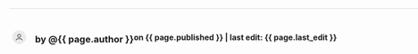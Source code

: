 <html lang="en" >
  <head>
    <meta charset="UTF-8">
    <meta name="viewport" content="width=device-width, initial-scale=1">
    <style>
    .container {
      padding-right: 0px;
      padding-left: 0px;
      margin-right: auto;
      margin-left: auto;
      padding-top: 1rem;
      max-width: 735px;
    }
    @media (min-width: 768px) {
      .container {
        width: 750px;
      }
    }
    @media (min-width: 992px) {
      .container {
        width: 970px;
      }
    }
    @media (min-width: 1200px) {
      .container {
        width: 1170px;
      }
    }
    [data-ripple] {
      position: relative;
      overflow: hidden;
    }
    .ripple-effect {
      position: absolute;
      border-radius: 9999px;
      animation: ripple-animation 2s;
    }
    @keyframes ripple-animation {
      from {
        transform: scale(1);
        opacity: 0.4;
      }
      to {
        transform: scale(100);
        opacity: 0;
      }
    }
    .aks-accordion {
      width: 100%;
      margin: 0 auto;
    }
    .aks-accordion-row {
    }
    .aks-accordion-item {
      width: 100%;
      border-top: 1px solid #DADADA;
      padding-top: 20px;
      padding-right: 5px;
      padding-bottom: 12px;
      padding-left: 5px;
      cursor: pointer;
    }
    .aks-accordion-item-row {
      display: flex;
      align-items: center;
      justify-content: flex-start;
    }
    .aks-accordion-item-icon {
      width: 25px;
      height: 25px;
      background: rgb(218,218,218,0.5);
      border-radius: 9999px;
      cursor: pointer;
      user-select: none;
      display: flex;
      align-items: center;
      justify-content: center;
      margin-right: 1rem;
      text-align: center;
    }
    .aks-accordion-item-icon svg {
      width: 15px;
      fill: black;
      margin: 0 auto;
    }
    .aks-accordion-item-title {
      width: 90%;
      text-align: left;
      line-height: 1.5;
      display: flex;
      align-items: center;
    }
    .aks-accordion-item-title h4 {
      margin: 0;
    }
    .aks-accordion-item-content {
      display: none;
      width: 100%;
      padding-top: 5px;
      padding-right: 8px;
      padding-bottom: 0;
      padding-left: 42px;
      overflow: hidden;
      word-break: break-word;
      width: 88%;
      text-align: left;
      line-height: 1.5;
    }
    .aks-accordion-item.opened .aks-accordion-item-icon-open {
      display: none;
    }
    .aks-accordion-item-icon-close {
      display: none;
    }
    .aks-accordion-item.opened .aks-accordion-item-icon-close {
      display: block;
    }
    @media screen and (max-width: 500px) {
      .aks-accordion {
        width: 100%;
      }
      .aks-accordion-item-content {
        padding-left: 11px;
        width: 92%;
      }
    }
    </style>
  </head>
  <body>
  <div class="container">
    <div class="aks-accordion" itemscope itemtype="https://schema.org/FAQPage" data-accordion="">
      <div class="aks-accordion-row">
        <div class="aks-accordion-item" itemscope itemprop="mainEntity" itemtype="https://schema.org/Question" data-accordion-item="" data-ripple="#00000026">
          <div class="aks-accordion-item-row">
            <div class="aks-accordion-item-icon">
		<svg class="svg-icon" viewBox="0 0 20 20">
			<path d="M10,10.9c2.373,0,4.303-1.932,4.303-4.306c0-2.372-1.93-4.302-4.303-4.302S5.696,4.223,5.696,6.594C5.696,8.969,7.627,10.9,10,10.9z M10,3.331c1.801,0,3.266,1.463,3.266,3.263c0,1.802-1.465,3.267-3.266,3.267c-1.8,0-3.265-1.465-3.265-3.267C6.735,4.794,8.2,3.331,10,3.331z"></path>
			<path d="M10,12.503c-4.418,0-7.878,2.058-7.878,4.685c0,0.288,0.231,0.52,0.52,0.52c0.287,0,0.519-0.231,0.519-0.52c0-1.976,3.132-3.646,6.84-3.646c3.707,0,6.838,1.671,6.838,3.646c0,0.288,0.234,0.52,0.521,0.52s0.52-0.231,0.52-0.52C17.879,14.561,14.418,12.503,10,12.503z"></path>
		</svg>
            </div>
            <div class="aks-accordion-item-title">
              <h3 itemprop="name">by @{{ page.author }}</h3><br><h4>on {{ page.published }} | last edit: {{ page.last_edit }}</h4>
            </div>
          </div>
          <div class="aks-accordion-item-content" itemscope itemprop="acceptedAnswer" itemtype="https://schema.org/Answer" data-accordion-content="">
            <p itemprop="text">this article was written by @{{ page.author }} and published on {{ page.published }}<br><br>Thanks to all further contributors to this page:<br>{{ page.contributors }}</p>
          </div>
        </div>
      </div>
    </div>
  </div>
  <script src='/assets/page/jquery.min'></script>
  <script src="./script.js"></script>
  <script>
      (function () {
    "use strict";
    var jQueryPlugin = (window.jQueryPlugin = function (ident, func) {
      return function (arg) {
        if (this.length > 1) {
          this.each(function () {
            var $this = $(this);
            if (!$this.data(ident)) {
              $this.data(ident, func($this, arg));
            }
          });
          return this;
        } else if (this.length === 1) {
          if (!this.data(ident)) {
            this.data(ident, func(this, arg));
          }
          return this.data(ident);
        }
      };
    });
  })();
  (function () {
    "use strict";
    function Accordion($roots) {
      var element = $roots;
      var accordion = $roots.first("[data-accordion]");
      var accordion_target = $roots.find("[data-accordion-item]");
      var accordion_content = $roots.find("[data-accordion-content]");
      $(accordion_target).click(function () {
        $(this).toggleClass("opened");
        $(this).find(accordion_content).slideToggle("slow");
        $(this).siblings().find(accordion_content).slideUp("slow");
        $(this).siblings().removeClass("opened");
      });
    }
    $.fn.Accordion = jQueryPlugin("Accordion", Accordion);
    $("[data-accordion]").Accordion();
    function Ripple_Button($root) {
      var elements = $root;
      var ripple_btn = $root.first("[data-ripple]");
      $(ripple_btn).on("click", function (event) {
        event.preventDefault();
        var $div = $("<div/>"),
          btnOffset = ripple_btn.offset(),
          xPos = event.pageX - btnOffset.left,
          yPos = event.pageY - btnOffset.top;
        $div.addClass("ripple-effect");
        $div.css({
          height: ripple_btn.height(),
          width: ripple_btn.height(),
          top: yPos - $div.height() / 2,
          left: xPos - $div.width() / 2,
          background: ripple_btn.data("ripple") || "#ffffff26"
        });
        ripple_btn.append($div);
        window.setTimeout(function () {
          $div.remove();
        }, 2000);
      });
    }
    $.fn.Ripple_Button = jQueryPlugin("Ripple_Button", Ripple_Button);
    $("[data-ripple]").Ripple_Button();
  })();
    </script>
  </body>
</html>